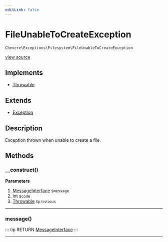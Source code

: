 ```yaml
---
editLink: false
---
```


# FileUnableToCreateException

`Chevere\Exceptions\Filesystem\FileUnableToCreateException`

[view source](https://github.com/chevere/chevere/blob/master/exceptions/Filesystem/FileUnableToCreateException.php)

## Implements

- [Throwable](https://www.php.net/manual/class.throwable)

## Extends

- [Exception](../Core/Exception.md)

## Description

Exception thrown when unable to create a file.

## Methods

### __construct()

**Parameters**

1. [MessageInterface](../../Interfaces/Message/MessageInterface.md) `$message`
2. int `$code`
3. [Throwable](https://www.php.net/manual/class.throwable) `$previous`

---

### message()

::: tip RETURN
[MessageInterface](../../Interfaces/Message/MessageInterface.md)
:::

---
